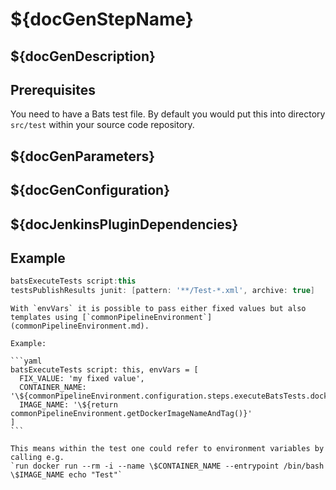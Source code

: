 # ${docGenStepName}

## ${docGenDescription}

## Prerequisites

You need to have a Bats test file. By default you would put this into directory `src/test` within your source code repository.

## ${docGenParameters}

## ${docGenConfiguration}

## ${docJenkinsPluginDependencies}

## Example

```groovy
batsExecuteTests script:this
testsPublishResults junit: [pattern: '**/Test-*.xml', archive: true]
```

    With `envVars` it is possible to pass either fixed values but also templates using [`commonPipelineEnvironment`](commonPipelineEnvironment.md).

    Example:

    ```yaml
    batsExecuteTests script: this, envVars = [
      FIX_VALUE: 'my fixed value',
      CONTAINER_NAME: '\${commonPipelineEnvironment.configuration.steps.executeBatsTests.dockerContainerName}',
      IMAGE_NAME: '\${return commonPipelineEnvironment.getDockerImageNameAndTag()}'
    ]
    ```

    This means within the test one could refer to environment variables by calling e.g.
    `run docker run --rm -i --name \$CONTAINER_NAME --entrypoint /bin/bash \$IMAGE_NAME echo "Test"`
